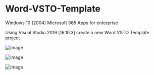 # Word-VSTO-Template

Windows 10 (2004)
Microsoft 365 Apps for enterprise

Using Visual Studio 2019 [16.10.3] create a new Word VSTO Template project

![image](https://user-images.githubusercontent.com/13162784/125304918-e1694600-e325-11eb-94da-e75fa6fce261.png)

![image](https://user-images.githubusercontent.com/13162784/125306078-ccd97d80-e326-11eb-941d-d34fd5446553.png)

![image](https://user-images.githubusercontent.com/13162784/125306098-d19e3180-e326-11eb-84cc-1c61d52a5a07.png)
